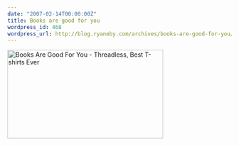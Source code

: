 ```yaml
---
date: "2007-02-14T00:00:00Z"
title: Books are good for you
wordpress_id: 468
wordpress_url: http://blog.ryaneby.com/archives/books-are-good-for-you/
---
```

<a href="http://www.threadless.com/product/754/Books_Are_Good_For_You?streetteam=Eby" title="Books Are Good For You - Threadless, Best T-shirts Ever"><img src="http://www.threadless.com/productbanner/754/banner1.png" width="350" height="200" border="0" alt="Books Are Good For You - Threadless, Best T-shirts Ever"/></a>
